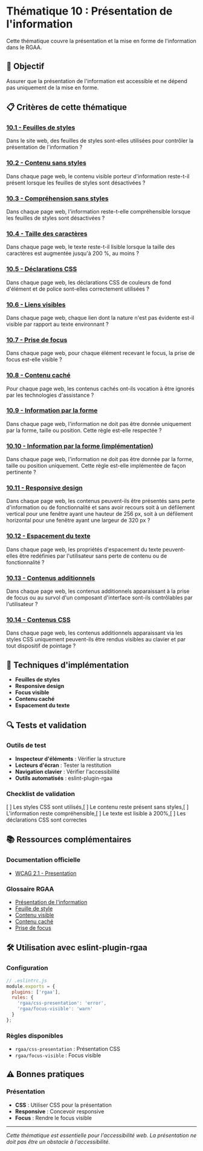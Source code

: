# Thématique 10 : Présentation de l'information

Cette thématique couvre la présentation et la mise en forme de l'information dans le RGAA.

## 🎯 Objectif

Assurer que la présentation de l'information est accessible et ne dépend pas uniquement de la mise en forme.

## 📋 Critères de cette thématique

### [10.1 - Feuilles de styles](10.1/)
Dans le site web, des feuilles de styles sont-elles utilisées pour contrôler la présentation de l'information ?

### [10.2 - Contenu sans styles](10.2/)
Dans chaque page web, le contenu visible porteur d'information reste-t-il présent lorsque les feuilles de styles sont désactivées ?

### [10.3 - Compréhension sans styles](10.3/)
Dans chaque page web, l'information reste-t-elle compréhensible lorsque les feuilles de styles sont désactivées ?

### [10.4 - Taille des caractères](10.4/)
Dans chaque page web, le texte reste-t-il lisible lorsque la taille des caractères est augmentée jusqu'à 200 %, au moins ?

### [10.5 - Déclarations CSS](10.5/)
Dans chaque page web, les déclarations CSS de couleurs de fond d'élément et de police sont-elles correctement utilisées ?

### [10.6 - Liens visibles](10.6/)
Dans chaque page web, chaque lien dont la nature n'est pas évidente est-il visible par rapport au texte environnant ?

### [10.7 - Prise de focus](10.7/)
Dans chaque page web, pour chaque élément recevant le focus, la prise de focus est-elle visible ?

### [10.8 - Contenu caché](10.8/)
Pour chaque page web, les contenus cachés ont-ils vocation à être ignorés par les technologies d'assistance ?

### [10.9 - Information par la forme](10.9/)
Dans chaque page web, l'information ne doit pas être donnée uniquement par la forme, taille ou position. Cette règle est-elle respectée ?

### [10.10 - Information par la forme (implémentation)](10.10/)
Dans chaque page web, l'information ne doit pas être donnée par la forme, taille ou position uniquement. Cette règle est-elle implémentée de façon pertinente ?

### [10.11 - Responsive design](10.11/)
Dans chaque page web, les contenus peuvent-ils être présentés sans perte d'information ou de fonctionnalité et sans avoir recours soit à un défilement vertical pour une fenêtre ayant une hauteur de 256 px, soit à un défilement horizontal pour une fenêtre ayant une largeur de 320 px ?

### [10.12 - Espacement du texte](10.12/)
Dans chaque page web, les propriétés d'espacement du texte peuvent-elles être redéfinies par l'utilisateur sans perte de contenu ou de fonctionnalité ?

### [10.13 - Contenus additionnels](10.13/)
Dans chaque page web, les contenus additionnels apparaissant à la prise de focus ou au survol d'un composant d'interface sont-ils contrôlables par l'utilisateur ?

### [10.14 - Contenus CSS](10.14/)
Dans chaque page web, les contenus additionnels apparaissant via les styles CSS uniquement peuvent-ils être rendus visibles au clavier et par tout dispositif de pointage ?

## 🔧 Techniques d'implémentation

- **Feuilles de styles**
- **Responsive design**
- **Focus visible**
- **Contenu caché**
- **Espacement du texte**

## 🔍 Tests et validation

### Outils de test
- **Inspecteur d'éléments** : Vérifier la structure
- **Lecteurs d'écran** : Tester la restitution
- **Navigation clavier** : Vérifier l'accessibilité
- **Outils automatisés** : eslint-plugin-rgaa

### Checklist de validation
[ ] Les styles CSS sont utilisés,[ ] Le contenu reste présent sans styles,[ ] L'information reste compréhensible,[ ] Le texte est lisible à 200%,[ ] Les déclarations CSS sont correctes

## 📚 Ressources complémentaires

### Documentation officielle
- [WCAG 2.1 - Presentation](https://www.w3.org/WAI/WCAG21/quickref/#presentation)

### Glossaire RGAA
- [Présentation de l'information](/rgaa/glossaire/presentation-de-l-information)
- [Feuille de style](/rgaa/glossaire/feuille-de-style)
- [Contenu visible](/rgaa/glossaire/contenu-visible)
- [Contenu caché](/rgaa/glossaire/contenu-cache)
- [Prise de focus](/rgaa/glossaire/prise-de-focus)

## 🛠️ Utilisation avec eslint-plugin-rgaa

### Configuration
```javascript
// .eslintrc.js
module.exports = {
  plugins: ['rgaa'],
  rules: {
    'rgaa/css-presentation': 'error',
    'rgaa/focus-visible': 'warn'
  }
};
```

### Règles disponibles
- `rgaa/css-presentation` : Présentation CSS
- `rgaa/focus-visible` : Focus visible

## ⚠️ Bonnes pratiques

### Présentation
- **CSS** : Utiliser CSS pour la présentation
- **Responsive** : Concevoir responsive
- **Focus** : Rendre le focus visible

---

*Cette thématique est essentielle pour l'accessibilité web. La présentation ne doit pas être un obstacle à l'accessibilité.*